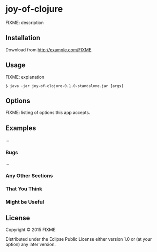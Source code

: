 # joy-of-clojure

FIXME: description

## Installation

Download from http://example.com/FIXME.

## Usage

FIXME: explanation

    $ java -jar joy-of-clojure-0.1.0-standalone.jar [args]

## Options

FIXME: listing of options this app accepts.

## Examples

...

### Bugs

...

### Any Other Sections
### That You Think
### Might be Useful

## License

Copyright © 2015 FIXME

Distributed under the Eclipse Public License either version 1.0 or (at
your option) any later version.

